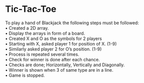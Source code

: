 # Tic-Tac-Toe

To play a hand of Blackjack the following steps must be followed:  
•	Created a 2D array.  
•	Display the arrays in form of a board.  
•	Created X and O as the symbols for 2 players  
•	Starting with X, asked player 1 for position of X. (1-9)  
•	Similarly asked player 2 for O’s position. (1-9)  
•	Process is repeated several times.  
•	Check for winner is done after each chance.  
•	Checks are done; Horizontally, Vertically and Diagonally.  
•	Winner is shown when 3 of same type are in a line.  
•	Game is stopped.
